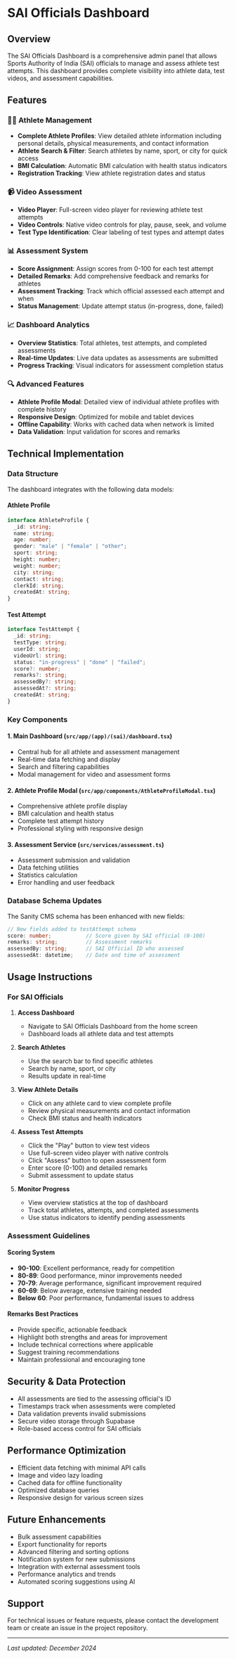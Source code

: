 # SAI Officials Dashboard

## Overview
The SAI Officials Dashboard is a comprehensive admin panel that allows Sports Authority of India (SAI) officials to manage and assess athlete test attempts. This dashboard provides complete visibility into athlete data, test videos, and assessment capabilities.

## Features

### 🏃‍♂️ Athlete Management
- **Complete Athlete Profiles**: View detailed athlete information including personal details, physical measurements, and contact information
- **Athlete Search & Filter**: Search athletes by name, sport, or city for quick access
- **BMI Calculation**: Automatic BMI calculation with health status indicators
- **Registration Tracking**: View athlete registration dates and status

### 📹 Video Assessment
- **Video Player**: Full-screen video player for reviewing athlete test attempts
- **Video Controls**: Native video controls for play, pause, seek, and volume
- **Test Type Identification**: Clear labeling of test types and attempt dates

### 📊 Assessment System
- **Score Assignment**: Assign scores from 0-100 for each test attempt
- **Detailed Remarks**: Add comprehensive feedback and remarks for athletes
- **Assessment Tracking**: Track which official assessed each attempt and when
- **Status Management**: Update attempt status (in-progress, done, failed)

### 📈 Dashboard Analytics
- **Overview Statistics**: Total athletes, test attempts, and completed assessments
- **Real-time Updates**: Live data updates as assessments are submitted
- **Progress Tracking**: Visual indicators for assessment completion status

### 🔍 Advanced Features
- **Athlete Profile Modal**: Detailed view of individual athlete profiles with complete history
- **Responsive Design**: Optimized for mobile and tablet devices
- **Offline Capability**: Works with cached data when network is limited
- **Data Validation**: Input validation for scores and remarks

## Technical Implementation

### Data Structure
The dashboard integrates with the following data models:

#### Athlete Profile
```typescript
interface AthleteProfile {
  _id: string;
  name: string;
  age: number;
  gender: "male" | "female" | "other";
  sport: string;
  height: number;
  weight: number;
  city: string;
  contact: string;
  clerkId: string;
  createdAt: string;
}
```

#### Test Attempt
```typescript
interface TestAttempt {
  _id: string;
  testType: string;
  userId: string;
  videoUrl: string;
  status: "in-progress" | "done" | "failed";
  score?: number;
  remarks?: string;
  assessedBy?: string;
  assessedAt?: string;
  createdAt: string;
}
```

### Key Components

#### 1. Main Dashboard (`src/app/(app)/(sai)/dashboard.tsx`)
- Central hub for all athlete and assessment management
- Real-time data fetching and display
- Search and filtering capabilities
- Modal management for video and assessment forms

#### 2. Athlete Profile Modal (`src/app/components/AthleteProfileModal.tsx`)
- Comprehensive athlete profile display
- BMI calculation and health status
- Complete test attempt history
- Professional styling with responsive design

#### 3. Assessment Service (`src/services/assessment.ts`)
- Assessment submission and validation
- Data fetching utilities
- Statistics calculation
- Error handling and user feedback

### Database Schema Updates
The Sanity CMS schema has been enhanced with new fields:

```typescript
// New fields added to testAttempt schema
score: number;           // Score given by SAI official (0-100)
remarks: string;         // Assessment remarks
assessedBy: string;      // SAI Official ID who assessed
assessedAt: datetime;    // Date and time of assessment
```

## Usage Instructions

### For SAI Officials

1. **Access Dashboard**
   - Navigate to SAI Officials Dashboard from the home screen
   - Dashboard loads all athlete data and test attempts

2. **Search Athletes**
   - Use the search bar to find specific athletes
   - Search by name, sport, or city
   - Results update in real-time

3. **View Athlete Details**
   - Click on any athlete card to view complete profile
   - Review physical measurements and contact information
   - Check BMI status and health indicators

4. **Assess Test Attempts**
   - Click the "Play" button to view test videos
   - Use full-screen video player with native controls
   - Click "Assess" button to open assessment form
   - Enter score (0-100) and detailed remarks
   - Submit assessment to update status

5. **Monitor Progress**
   - View overview statistics at the top of dashboard
   - Track total athletes, attempts, and completed assessments
   - Use status indicators to identify pending assessments

### Assessment Guidelines

#### Scoring System
- **90-100**: Excellent performance, ready for competition
- **80-89**: Good performance, minor improvements needed
- **70-79**: Average performance, significant improvement required
- **60-69**: Below average, extensive training needed
- **Below 60**: Poor performance, fundamental issues to address

#### Remarks Best Practices
- Provide specific, actionable feedback
- Highlight both strengths and areas for improvement
- Include technical corrections where applicable
- Suggest training recommendations
- Maintain professional and encouraging tone

## Security & Data Protection

- All assessments are tied to the assessing official's ID
- Timestamps track when assessments were completed
- Data validation prevents invalid submissions
- Secure video storage through Supabase
- Role-based access control for SAI officials

## Performance Optimization

- Efficient data fetching with minimal API calls
- Image and video lazy loading
- Cached data for offline functionality
- Optimized database queries
- Responsive design for various screen sizes

## Future Enhancements

- Bulk assessment capabilities
- Export functionality for reports
- Advanced filtering and sorting options
- Notification system for new submissions
- Integration with external assessment tools
- Performance analytics and trends
- Automated scoring suggestions using AI

## Support

For technical issues or feature requests, please contact the development team or create an issue in the project repository.

---

*Last updated: December 2024*
